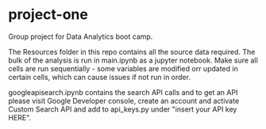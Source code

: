 # project-one
Group project for Data Analytics boot camp.

The Resources folder in this repo contains all the source data required. The bulk of the analysis is run in main.ipynb as a jupyter notebook.
Make sure all cells are run sequentially - some variables are modified orr updated in certain cells, which can cause issues if not run in order.

googleapisearch.ipynb contains the search API calls and to get an API please visit Google Developer console, create an account and activate Custom Search API and add to api_keys.py under "insert your API key HERE".
